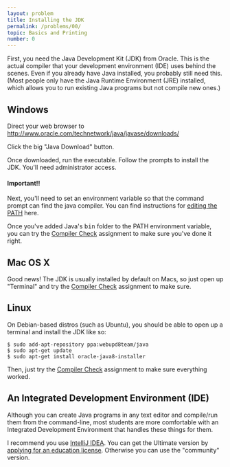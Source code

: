 ```yaml
---
layout: problem
title: Installing the JDK
permalink: /problems/00/
topic: Basics and Printing
number: 0
---
```

<p>First, you need the Java Development Kit (JDK) from Oracle. This is
the actual compiler that your development environment (IDE) uses behind
the scenes. Even if you already have Java installed, you probably still
need this. (Most people only have the Java Runtime Environment (JRE)
installed, which allows you to run existing Java programs but not compile
new ones.)</p>

<h2>Windows</h2>

<p>Direct your web browser to <a href="http://www.oracle.com/technetwork/java/javase/downloads/index.html">
http://www.oracle.com/technetwork/java/javase/downloads/</a></p>

<p>Click the big "Java Download" button.</p>

<p>Once downloaded, run the executable. Follow the prompts to
install the JDK. You'll need administrator access.</p>

#### Important!!
<p>Next, you'll need to set an environment variable so that the command prompt can find the
java compiler. You can find instructions for <a href="http://programmingbydoing.com/a/jdk-path.html">editing the PATH</a> here.</p>

<p>Once you've added Java's <tt>bin</tt> folder to the PATH environment
variable, you can try the <a href="/problems/01/">Compiler
Check</a> assignment to make sure you've done it right.</p>

<h2>Mac OS X</h2>

<p>Good news! The JDK is usually installed by default on Macs, so just open up "Terminal"
and try the <a href="/problems/01/">Compiler Check</a>
assignment to make sure.</p>

<h2>Linux</h2>

<p>On Debian-based distros (such as Ubuntu), you should be able to open
up a terminal and install the JDK like so:</p>

```
$ sudo add-apt-repository ppa:webupd8team/java
$ sudo apt-get update
$ sudo apt-get install oracle-java8-installer
```

<p>Then, just try the <a href="/problems/01/">Compiler Check</a>
assignment to make sure everything worked.</p>

<h2>An Integrated Development Environment (IDE)</h2>

<p>Although you can create Java programs in any text editor and compile/run them from the 
command-line, most students are more comfortable with an Integrated Development Environment 
that handles these things for them.</p>

I recommend you use [IntelliJ IDEA](https://www.jetbrains.com/idea/). You can get the Ultimate version by [applying for 
an education license](https://www.jetbrains.com/student/). Otherwise you can use the "community" version.

